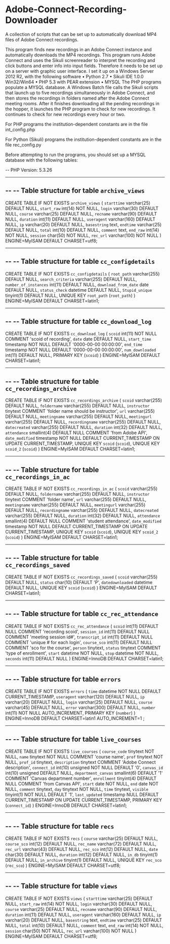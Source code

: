 # Adobe-Connect-Recording-Downloader
A collection of scripts that can be set up to automatically download MP4 files of Adobe Connect recordings.

This program finds new recordings in an Adobe Connect instance and automatically downloads the MP4 recordings. This program runs Adobe Connect and uses the Sikuli screenreader to interpret the recording and click buttons and enter info into input fields. Therefore it needs to be set up on a server with graphic user interface. I set it up on a Windows Server 2012 R2, with the following software
•	Python 2.7
•	Sikuli IDE 1.0.0 Win32/Win64
•	PHP 5.3 with PEAR extension
•	MYSQL
The PHP programs populate a MYSQL database. A Windows Batch file calls the Sikuli scripts that launch up to five recordings simultaneously in Adobe Connect, and then stores the recordings in folders named after the Adobe Connect meeting rooms. After it finishes downloading all the pending recordings in the hopper, it launches the PHP program to check for new recordings. It continues to check for new recordings every hour or two.

For PHP programs the institution-dependent constants are in the file int_config.php

For Python (Sikuli) programs the institution-dependent constants are in the file rec_config.py

Before attempting to run the programs, you should set up a MYSQL database with the following tables:

-- PHP Version: 5.3.26
-- --------------------------------------------------------
--
-- Table structure for table `archive_views`
--

CREATE TABLE IF NOT EXISTS `archive_views` (
  `starttime` varchar(25) DEFAULT NULL,
  `start_raw` int(14) NOT NULL,
  `login` varchar(30) DEFAULT NULL,
  `course` varchar(25) DEFAULT NULL,
  `recname` varchar(90) DEFAULT NULL,
  `duration` int(11) DEFAULT NULL,
  `useragent` varchar(160) DEFAULT NULL,
  `ip` varchar(20) DEFAULT NULL,
  `basestring` text,
  `endtime` varchar(25) DEFAULT NULL,
  `total` int(10) DEFAULT NULL,
  `comment` text,
  `end_raw` int(14) NOT NULL,
  `session` char(50) NOT NULL,
  `rec_url` varchar(100) NOT NULL
) ENGINE=MyISAM DEFAULT CHARSET=utf8;

-- --------------------------------------------------------

--
-- Table structure for table `cc_configdetails`
--

CREATE TABLE IF NOT EXISTS `cc_configdetails` (
  `root_path` varchar(255) DEFAULT NULL,
  `search_criteria` varchar(255) DEFAULT NULL,
  `number_of_instances` int(11) DEFAULT NULL,
  `download_from_date` date DEFAULT NULL,
  `status_check` datetime DEFAULT NULL,
  `Stupid_unique` tinyint(1) DEFAULT NULL,
  UNIQUE KEY `root_path` (`root_path`)
) ENGINE=MyISAM DEFAULT CHARSET=latin1;

-- --------------------------------------------------------

--
-- Table structure for table `cc_download_log`
--

CREATE TABLE IF NOT EXISTS `cc_download_log` (
  `scoid` int(11) NOT NULL COMMENT 'scoid of recording',
  `date` date DEFAULT NULL,
  `start_time` timestamp NOT NULL DEFAULT '0000-00-00 00:00:00',
  `end_time` timestamp NOT NULL DEFAULT '0000-00-00 00:00:00',
  `num_downloaded` int(11) DEFAULT NULL,
  PRIMARY KEY (`scoid`)
) ENGINE=MyISAM DEFAULT CHARSET=latin1;

-- --------------------------------------------------------

--
-- Table structure for table `cc_recordings_archive`
--

CREATE TABLE IF NOT EXISTS `cc_recordings_archive` (
  `scoid` varchar(255) DEFAULT NULL,
  `foldername` varchar(255) DEFAULT NULL,
  `instructor` tinytext COMMENT 'folder name should be instructor',
  `url` varchar(255) DEFAULT NULL,
  `meetingname` varchar(255) DEFAULT NULL,
  `meetingurl` varchar(255) DEFAULT NULL,
  `recordingname` varchar(255) DEFAULT NULL,
  `datecreated` varchar(255) DEFAULT NULL,
  `duration` int(32) DEFAULT NULL,
  `attendance` smallint(4) DEFAULT NULL COMMENT 'from Adobe API',
  `date_modified` timestamp NOT NULL DEFAULT CURRENT_TIMESTAMP ON UPDATE CURRENT_TIMESTAMP,
  UNIQUE KEY `scoid` (`scoid`),
  UNIQUE KEY `scoid_2` (`scoid`)
) ENGINE=MyISAM DEFAULT CHARSET=latin1;

-- --------------------------------------------------------

--
-- Table structure for table `cc_recordings_in_ac`
--

CREATE TABLE IF NOT EXISTS `cc_recordings_in_ac` (
  `scoid` varchar(255) DEFAULT NULL,
  `foldername` varchar(255) DEFAULT NULL,
  `instructor` tinytext COMMENT 'folder name',
  `url` varchar(255) DEFAULT NULL,
  `meetingname` varchar(255) DEFAULT NULL,
  `meetingurl` varchar(255) DEFAULT NULL,
  `recordingname` varchar(255) DEFAULT NULL,
  `datecreated` varchar(255) DEFAULT NULL,
  `duration` int(32) DEFAULT NULL,
  `attendance` smallint(4) DEFAULT NULL COMMENT 'student attendance',
  `date_modified` timestamp NOT NULL DEFAULT CURRENT_TIMESTAMP ON UPDATE CURRENT_TIMESTAMP,
  UNIQUE KEY `scoid` (`scoid`),
  UNIQUE KEY `scoid_2` (`scoid`)
) ENGINE=MyISAM DEFAULT CHARSET=latin1;

-- --------------------------------------------------------

--
-- Table structure for table `cc_recordings_saved`
--

CREATE TABLE IF NOT EXISTS `cc_recordings_saved` (
  `scoid` varchar(255) DEFAULT NULL,
  `status` char(10) DEFAULT 'P',
  `datedownloaded` datetime DEFAULT NULL,
  UNIQUE KEY `scoid` (`scoid`)
) ENGINE=MyISAM DEFAULT CHARSET=latin1;

-- --------------------------------------------------------

--
-- Table structure for table `cc_rec_attendance`
--

CREATE TABLE IF NOT EXISTS `cc_rec_attendance` (
  `scoid` int(11) DEFAULT NULL COMMENT 'recording scoid',
  `session_id` int(11) DEFAULT NULL COMMENT 'meeting session id#',
  `transcript_id` int(11) DEFAULT NULL COMMENT 'unique # for each login',
  `course_sco` int(11) DEFAULT NULL COMMENT 'sco for the course',
  `person` tinytext,
  `status` tinytext COMMENT 'type of enrollment',
  `start` datetime NOT NULL,
  `stop` datetime NOT NULL,
  `seconds` int(11) DEFAULT NULL
) ENGINE=InnoDB DEFAULT CHARSET=latin1;

-- --------------------------------------------------------

--
-- Table structure for table `errors`
--

CREATE TABLE IF NOT EXISTS `errors` (
  `time` datetime NOT NULL DEFAULT CURRENT_TIMESTAMP,
  `useragent` varchar(120) DEFAULT NULL,
  `ip` varchar(20) DEFAULT NULL,
  `login` varchar(25) DEFAULT NULL,
  `course` varchar(45) DEFAULT NULL,
  `error` varchar(300) DEFAULT NULL,
  `number` int(11) NOT NULL AUTO_INCREMENT,
  PRIMARY KEY (`number`)
) ENGINE=InnoDB DEFAULT CHARSET=latin1 AUTO_INCREMENT=1 ;

-- --------------------------------------------------------

--
-- Table structure for table `live_courses`
--

CREATE TABLE IF NOT EXISTS `live_courses` (
  `course_code` tinytext NOT NULL,
  `name` tinytext NOT NULL COMMENT 'course name',
  `prof` tinytext NOT NULL,
  `prof_id` tinytext,
  `description` tinytext COMMENT 'Adobe Connect description',
  `connect_id` int(10) unsigned NOT NULL DEFAULT '0',
  `canvas_id` int(10) unsigned DEFAULT NULL,
  `department_canvas` smallint(6) DEFAULT '1' COMMENT 'Canvas department number',
  `enrollment` tinyint(4) DEFAULT NULL COMMENT 'from Canvas API',
  `start` date NOT NULL,
  `end` date NOT NULL,
  `comment` tinytext,
  `day` tinytext NOT NULL,
  `time` tinytext,
  `visible` tinyint(1) NOT NULL DEFAULT '1',
  `last_updated` timestamp NULL DEFAULT CURRENT_TIMESTAMP ON UPDATE CURRENT_TIMESTAMP,
  PRIMARY KEY (`connect_id`)
) ENGINE=InnoDB DEFAULT CHARSET=latin1;

-- --------------------------------------------------------

--
-- Table structure for table `recs`
--

CREATE TABLE IF NOT EXISTS `recs` (
  `course` varchar(25) DEFAULT NULL,
  `course_sco` int(12) DEFAULT NULL,
  `rec_name` varchar(72) DEFAULT NULL,
  `rec_url` varchar(43) DEFAULT NULL,
  `rec_sco` int(12) DEFAULT NULL,
  `date` char(30) DEFAULT NULL,
  `duration` int(12) DEFAULT NULL,
  `in_db` tinyint(1) DEFAULT NULL,
  `in_archive` tinyint(1) DEFAULT NULL,
  UNIQUE KEY `rec_sco` (`rec_sco`)
) ENGINE=MyISAM DEFAULT CHARSET=utf8;

-- --------------------------------------------------------

--
-- Table structure for table `views`
--

CREATE TABLE IF NOT EXISTS `views` (
  `starttime` varchar(25) DEFAULT NULL,
  `start_raw` int(14) NOT NULL,
  `login` varchar(30) DEFAULT NULL,
  `course` varchar(25) DEFAULT NULL,
  `recname` varchar(90) DEFAULT NULL,
  `duration` int(11) DEFAULT NULL,
  `useragent` varchar(160) DEFAULT NULL,
  `ip` varchar(20) DEFAULT NULL,
  `basestring` text,
  `endtime` varchar(25) DEFAULT NULL,
  `total` int(10) DEFAULT NULL,
  `comment` text,
  `end_raw` int(14) NOT NULL,
  `session` char(50) NOT NULL,
  `rec_url` varchar(100) NOT NULL
) ENGINE=MyISAM DEFAULT CHARSET=utf8;

